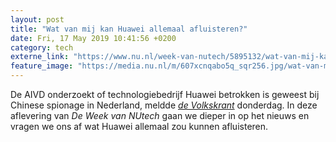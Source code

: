 ```yaml
---
layout: post
title: "Wat van mij kan Huawei allemaal afluisteren?"
date: Fri, 17 May 2019 10:41:56 +0200
category: tech
externe_link: "https://www.nu.nl/week-van-nutech/5895132/wat-van-mij-kan-huawei-allemaal-afluisteren.html"
feature_image: "https://media.nu.nl/m/607xcnqabo5q_sqr256.jpg/wat-van-mij-kan-huawei-allemaal-afluisteren.jpg"
---
```


De AIVD onderzoekt of technologiebedrijf Huawei betrokken is geweest bij Chinese spionage in Nederland, meldde <a href="https://www.volkskrant.nl/nieuws-achtergrond/huawei-mogelijk-betrokken-bij-chinese-spionage-in-nederland~b4fadc1c/" target="_blank"><em>de Volkskrant</em></a> donderdag. In deze aflevering van <em>De Week van NUtech</em> gaan we dieper in op het nieuws en vragen we ons af wat Huawei allemaal zou kunnen afluisteren.
